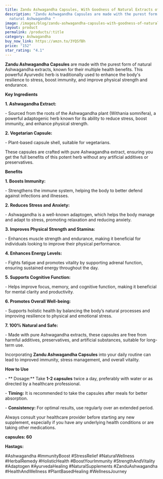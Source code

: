 ```yaml
---
title: Zandu Ashwagandha Capsules, With Goodness of Natural Extracts of Ashwagandha,
description: "Zandu Ashwagandha Capsules are made with the purest form of
  natural Ashwagandha "
image: /images/blog/zandu-ashwagandha-capsules-with-goodness-of-natural-extracts-of-ashwagandha-helps-boost-immunity-and-useful-for-natural-body-strength-stress-buster-60-veg-capsules.webp
layout: product
permalink: /products/:title
category: Ashwagandha
buy_now_link: https://amzn.to/3YQSfBh
price: "152"
star_rating: "4.1"
---
```

**Zandu Ashwagandha Capsules** are made with the purest form of natural Ashwagandha extracts, known for their multiple health benefits. This powerful Ayurvedic herb is traditionally used to enhance the body's resilience to stress, boost immunity, and improve physical strength and endurance.

**Key Ingredients** 



**1.  Ashwagandha Extract:**

\-   Sourced from the roots of the Ashwagandha plant (Withania somnifera), a powerful adaptogenic herb known for its ability to reduce stress, boost immunity, and enhance physical strength.

**2.  Vegetarian Capsule:**

\-   Plant-based capsule shell, suitable for vegetarians.



These capsules are crafted with pure Ashwagandha extract, ensuring you get the full benefits of this potent herb without any artificial additives or preservatives.



**Benefits** 

**1.  Boosts Immunity:**

   

\-   Strengthens the immune system, helping the body to better defend against infections and illnesses.

**2.  Reduces Stress and Anxiety:**

  

\-   Ashwagandha is a well-known adaptogen, which helps the body manage and adapt to stress, promoting relaxation and reducing anxiety.

**3.  Improves Physical Strength and Stamina:**

\-   Enhances muscle strength and endurance, making it beneficial for individuals looking to improve their physical performance.

**4.  Enhances Energy Levels:**

\-   Fights fatigue and promotes vitality by supporting adrenal function, ensuring sustained energy throughout the day.

**5.  Supports Cognitive Function:**

\-   Helps improve focus, memory, and cognitive function, making it beneficial for mental clarity and productivity.

**6.  Promotes Overall Well-being:**

\-   Supports holistic health by balancing the body’s natural processes and improving resilience to physical and emotional stress.

**7.  100% Natural and Safe:**

\-   Made with pure Ashwagandha extracts, these capsules are free from harmful additives, preservatives, and artificial substances, suitable for long-term use.

Incorporating **Zandu Ashwagandha Capsules** into your daily routine can lead to improved immunity, stress management, and overall vitality.

 **How to Use** 



\-  ** Dosage:** Take **1-2 capsules** twice a day, preferably with water or as directed by a healthcare professional.

\-   **Timing:** It is recommended to take the capsules after meals for better absorption.

\-   **Consistency:** For optimal results, use regularly over an extended period.

Always consult your healthcare provider before starting any new supplement, especially if you have any underlying health conditions or are taking other medications.

 **capsules: 60**

**Hastags:**

\#Ashwagandha  #ImmunityBoost  #StressRelief #NaturalWellness  #HerbalRemedy  #HolisticHealth  #BoostYourImmunity  #StrengthAndVitality  #Adaptogen  #AyurvedaHealing  #NaturalSupplements  #ZanduAshwagandha  #HealthAndWellness #PlantBasedHealing  #WellnessJourney
